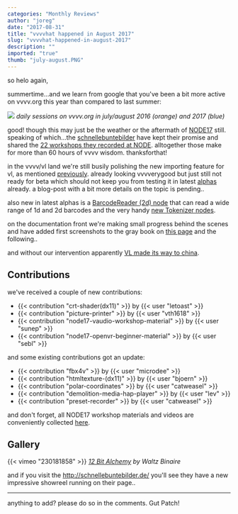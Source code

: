 ```yaml
---
categories: "Monthly Reviews"
author: "joreg"
date: "2017-08-31"
title: "vvvvhat happened in August 2017"
slug: "vvvvhat-happened-in-august-2017"
description: ""
imported: "true"
thumb: "july-august.PNG"
---
```



so helo again, 

summertime...and we learn from google that you've been a bit more active on vvvv.org this year than compared to last summer:

![](july-august.PNG)
*daily sessions on vvvv.org in july/august 2016 (orange) and 2017 (blue)*

good! though this may just be the weather or the aftermath of [NODE17](http://17.nodeforum.org/) still. speaking of which...the [schnellebuntebilder](https://vvvv.org/businesses/schnellebuntebilder) have kept their promise and shared the [22 workshops they recorded at NODE](/blog/2017/node17-workshop-video-captures). alltogether those make for more than 60 hours of vvvv wisdom. thanksforthat!

in the vvvv/vl land we're still busily polishing the new importing feature for vl, as mentioned [previously](/blog/2017/vvvvhat-happened-in-july-2017). already looking vvvverygood but just still not ready for beta which should not keep you from testing it in latest [alphas](https://vvvv.org/downloads/previews) already. a blog-post with a bit more details on the topic is pending..

also new in latest alphas is a [BarcodeReader (2d) node](/blog/barcodereader-%282d%29-help-directx-renderer) that can read a wide range of 1d and 2d barcodes and the very handy [new Tokenizer nodes](/blog/new-tokenizer-nodes%20).

on the documentation front we're making small progress behind the scenes and have added first screenshots to the gray book on [this page](https://vvvv.gitbooks.io/the-gray-book/content/en/reference/hde/navigatinga_project.html) and the following..

and without our intervention apparently [VL made its way to china](https://www.youtube.com/watch?v=RywbDJ35BqI).

## Contributions

<!--{SPLIT()}-->
we've received a couple of new contributions:
- {{< contribution "crt-shader(dx11)" >}} by {{< user "letoast" >}}
- {{< contribution "picture-printer" >}} by {{< user "vth1618" >}}
- {{< contribution "node17-vaudio-workshop-material" >}} by {{< user "sunep" >}}
- {{< contribution "node17-openvr-beginner-material" >}} by {{< user "sebl" >}}
<!--~~~-->
and some existing contributions got an update:
- {{< contribution "fbx4v" >}} by {{< user "microdee" >}}
- {{< contribution "htmltexture-(dx11)" >}} by {{< user "bjoern" >}}
- {{< contribution "polar-coordinates" >}} by {{< user "catweasel" >}}
- {{< contribution "demolition-media-hap-player" >}} by {{< user "lev" >}}
- {{< contribution "preset-recorder" >}} by {{< user "catweasel" >}}
<!--{SPLIT}-->

and don't forget, all NODE17 workshop materials and videos are conveniently collected [here](/blog/2017/node17-workshop-material).

## Gallery

{{< vimeo "230181858" >}}
*[12 Bit Alchemy](/blog/12-bit-alchemy) by Waltz Binaire*

and if you visit the http://schnellebuntebilder.de/ you'll see they have a new impressive showreel running on their page..

---

anything to add? please do so in the comments.
Gut Patch!
